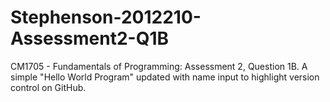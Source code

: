# Stephenson-2012210-Assessment2-Q1B
CM1705 - Fundamentals of Programming: Assessment 2, Question 1B. A simple "Hello World Program" updated with name input to highlight version control on GitHub.
